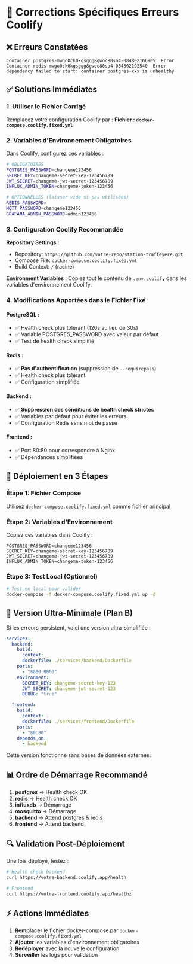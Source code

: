 # 🔧 Corrections Spécifiques Erreurs Coolify

## ❌ Erreurs Constatées

```
Container postgres-mwgo0ck0kgsggg8gwoc80so4-084802166905  Error
Container redis-mwgo0ck0kgsggg8gwoc80so4-084802192540  Error  
dependency failed to start: container postgres-xxx is unhealthy
```

## ✅ Solutions Immédiates

### 1. Utiliser le Fichier Corrigé

Remplacez votre configuration Coolify par :
**Fichier : `docker-compose.coolify.fixed.yml`**

### 2. Variables d'Environnement Obligatoires

Dans Coolify, configurez ces variables :

```bash
# OBLIGATOIRES
POSTGRES_PASSWORD=changeme123456
SECRET_KEY=changeme-secret-key-123456789  
JWT_SECRET=changeme-jwt-secret-123456789
INFLUX_ADMIN_TOKEN=changeme-token-123456

# OPTIONNELLES (laisser vide si pas utilisées)
REDIS_PASSWORD=
MQTT_PASSWORD=changeme123456
GRAFANA_ADMIN_PASSWORD=admin123456
```

### 3. Configuration Coolify Recommandée

**Repository Settings** :
- Repository: `https://github.com/votre-repo/station-traffeyere.git`
- Compose File: `docker-compose.coolify.fixed.yml`
- Build Context: `/` (racine)

**Environment Variables** :
Copiez tout le contenu de `.env.coolify` dans les variables d'environnement Coolify.

### 4. Modifications Apportées dans le Fichier Fixé

#### PostgreSQL :
- ✅ Health check plus tolérant (120s au lieu de 30s)
- ✅ Variable POSTGRES_PASSWORD avec valeur par défaut
- ✅ Test de health check simplifié

#### Redis :
- ✅ **Pas d'authentification** (suppression de `--requirepass`)
- ✅ Health check plus tolérant  
- ✅ Configuration simplifiée

#### Backend :
- ✅ **Suppression des conditions de health check strictes**
- ✅ Variables par défaut pour éviter les erreurs
- ✅ Configuration Redis sans mot de passe

#### Frontend :
- ✅ Port 80:80 pour correspondre à Nginx
- ✅ Dépendances simplifiées

## 🚀 Déploiement en 3 Étapes

### Étape 1: Fichier Compose
Utilisez `docker-compose.coolify.fixed.yml` comme fichier principal

### Étape 2: Variables d'Environnement  
Copiez ces variables dans Coolify :
```
POSTGRES_PASSWORD=changeme123456
SECRET_KEY=changeme-secret-key-123456789
JWT_SECRET=changeme-jwt-secret-123456789
INFLUX_ADMIN_TOKEN=changeme-token-123456
```

### Étape 3: Test Local (Optionnel)
```bash
# Test en local pour valider
docker-compose -f docker-compose.coolify.fixed.yml up -d
```

## 🎯 Version Ultra-Minimale (Plan B)

Si les erreurs persistent, voici une version ultra-simplifiée :

```yaml
services:
  backend:
    build:
      context: .
      dockerfile: ./services/backend/Dockerfile
    ports:
      - "8000:8000"
    environment:
      SECRET_KEY: changeme-secret-key-123
      JWT_SECRET: changeme-jwt-secret-123
      DEBUG: "true"

  frontend:
    build:
      context: .
      dockerfile: ./services/frontend/Dockerfile
    ports:
      - "80:80"
    depends_on:
      - backend
```

Cette version fonctionne sans bases de données externes.

## 📊 Ordre de Démarrage Recommandé

1. **postgres** → Health check OK
2. **redis** → Health check OK  
3. **influxdb** → Démarrage
4. **mosquitto** → Démarrage
5. **backend** → Attend postgres & redis
6. **frontend** → Attend backend

## 🔍 Validation Post-Déploiement

Une fois déployé, testez :
```bash
# Health check backend
curl https://votre-backend.coolify.app/health

# Frontend  
curl https://votre-frontend.coolify.app/healthz
```

## ⚡ Actions Immédiates

1. **Remplacer** le fichier docker-compose par `docker-compose.coolify.fixed.yml`
2. **Ajouter** les variables d'environnement obligatoires 
3. **Redéployer** avec la nouvelle configuration
4. **Surveiller** les logs pour validation